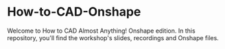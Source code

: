 # How-to-CAD-Onshape
Welcome to How to CAD Almost Anything! Onshape edition. In this repository, you'll find the workshop's slides, recordings and Onshape files.
